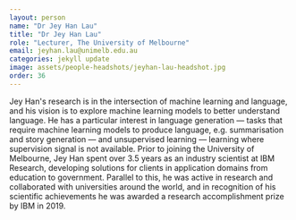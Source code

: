 ```yaml
---
layout: person
name: "Dr Jey Han Lau"
title: "Dr Jey Han Lau"
role: "Lecturer, The University of Melbourne"
email: jeyhan.lau@unimelb.edu.au
categories: jekyll update
image: assets/people-headshots/jeyhan-lau-headshot.jpg
order: 36
---
```

Jey Han's research is in the intersection of machine learning and language, and his vision is to explore machine learning models to better understand language. He has a particular interest in language generation — tasks that require machine learning models to produce language, e.g. summarisation and story generation — and unsupervised learning — learning where supervision signal is not available. Prior to joining the University of Melbourne, Jey Han spent over 3.5 years as an industry scientist at IBM Research, developing solutions for clients in application domains from education to government. Parallel to this, he was active in research and collaborated with universities around the world, and in recognition of his scientific achievements he was awarded a research accomplishment prize by IBM in 2019.
